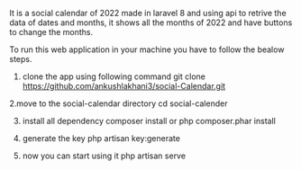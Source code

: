 It is a social calendar of 2022 made in laravel 8 and using api to retrive the data of dates and months, it shows all the months of 2022 and have buttons to change the months.

To run this web application in your machine you have to follow the bealow steps.

1. clone the app using following command
   git clone https://github.com/ankushlakhani3/social-Calendar.git

2.move to the social-calendar directory
  cd social-calender
  
3. install all dependency
  composer install or php composer.phar install
  
4. generate the key
   php artisan key:generate
   
5. now you can start using it
  php artisan serve
